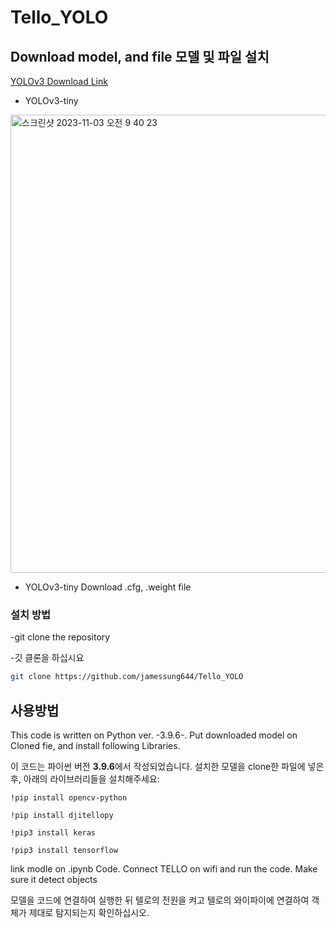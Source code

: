 # Tello_YOLO

## Download model, and file 모델 및 파일 설치 

[YOLOv3 Download Link](https://pjreddie.com/darknet/yolo/)

- YOLOv3-tiny


<img width="733" alt="스크린샷 2023-11-03 오전 9 40 23" src="https://github.com/jamessung644/Tello_YOLO/assets/39661528/0adb9657-a00f-49bf-a05e-d7064caf9942">

- YOLOv3-tiny Download .cfg, .weight file




### 설치 방법

-git clone the repository

-깃 클론을 하십시요

```bash
git clone https://github.com/jamessung644/Tello_YOLO
```
## 사용방법

This code is written on Python ver. -3.9.6-. Put downloaded model on Cloned fie, and install following Libraries.

이 코드는 파이썬 버전 **3.9.6**에서 작성되었습니다. 설치한 모델을 clone한 파일에 넣은 후, 아래의 라이브러리들을 설치해주세요:
```
!pip install opencv-python
```
```
!pip install djitellopy
```
```
!pip3 install keras
```
```
!pip3 install tensorflow
```
link modle on .ipynb Code. Connect TELLO on wifi and run the code. Make sure it detect objects

모델을 코드에 연결하여 실행한 뒤 텔로의 전원을 켜고 텔로의 와이파이에 연결하여 객체가 제대로 탐지되는지 확인하십시오.
